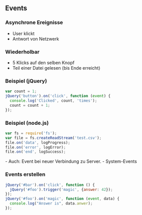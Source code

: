 ## Events

### Asynchrone Ereignisse

- User klickt
- Antwort von Netzwerk

### Wiederholbar

- 5 Klicks auf den selben Knopf
- Teil einer Datei gelesen (bis Ende erreicht)

### Beispiel (jQuery)

```javascript
var count = 1;
jQuery('button').on('click', function (event) {
  console.log('Clicked', count, 'times');
  count = count + 1;
});
```

### Beispiel (node.js)

```javascript
var fs = require('fs');
var file = fs.createReadStream('test.csv');
file.on('data', logProgress);
file.on('error', logError);
file.on('end', logSuccess);
```

<aside class="notes">
- Auch: Event bei neuer Verbindung zu Server.
- System-Events
</aside>

### Events erstellen

```javascript
jQuery('#bar').on('click', function () {
  jQuery('#foo').trigger('magic', {answer: 42});
});
jQuery('#foo').on('magic', function (event, data) {
  console.log("Answer is", data.anwer);
});
```

